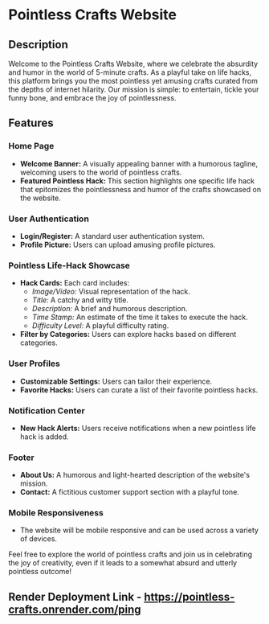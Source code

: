 # Pointless Crafts Website

## Description
Welcome to the Pointless Crafts Website, where we celebrate the absurdity and humor in the world of 5-minute crafts. As a playful take on life hacks, this platform brings you the most pointless yet amusing crafts curated from the depths of internet hilarity. Our mission is simple: to entertain, tickle your funny bone, and embrace the joy of pointlessness.

## Features

### Home Page
- **Welcome Banner:** A visually appealing banner with a humorous tagline, welcoming users to the world of pointless crafts.
- **Featured Pointless Hack:** This section highlights one specific life hack that epitomizes the pointlessness and humor of the crafts showcased on the website.

### User Authentication
- **Login/Register:** A standard user authentication system.
- **Profile Picture:** Users can upload amusing profile pictures.

### Pointless Life-Hack Showcase
- **Hack Cards:** Each card includes:
  - *Image/Video:* Visual representation of the hack.
  - *Title:* A catchy and witty title.
  - *Description:* A brief and humorous description.
  - *Time Stamp:* An estimate of the time it takes to execute the hack.
  - *Difficulty Level:* A playful difficulty rating.
- **Filter by Categories:** Users can explore hacks based on different categories.

### User Profiles
- **Customizable Settings:** Users can tailor their experience.
- **Favorite Hacks:** Users can curate a list of their favorite pointless hacks.

### Notification Center
- **New Hack Alerts:** Users receive notifications when a new pointless life hack is added.

### Footer
- **About Us:** A humorous and light-hearted description of the website's mission.
- **Contact:** A fictitious customer support section with a playful tone.

### Mobile Responsiveness
- The website will be mobile responsive and can be used across a variety of devices.

Feel free to explore the world of pointless crafts and join us in celebrating the joy of creativity, even if it leads to a somewhat absurd and utterly pointless outcome!

## Render Deployment Link - https://pointless-crafts.onrender.com/ping

